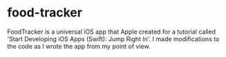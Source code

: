 # food-tracker
FoodTracker is a universal iOS app that Apple created for a tutorial called 'Start Developing iOS Apps (Swift): Jump Right In'. I made modifications to the code as I wrote the app from my point of view.
